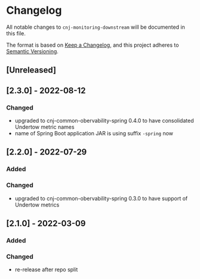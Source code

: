 # Changelog
All notable changes to `cnj-monitoring-downstream` will be documented in this file.

The format is based on [Keep a Changelog](https://keepachangelog.com/en/1.0.0/),
and this project adheres to [Semantic Versioning](https://semver.org/spec/v2.0.0.html).

## [Unreleased]

## [2.3.0] - 2022-08-12
### Changed
- upgraded to cnj-common-obervability-spring 0.4.0 to have consolidated Undertow metric names
- name of Spring Boot application JAR is using suffix `-spring` now

## [2.2.0] - 2022-07-29
### Added
### Changed
- upgraded to cnj-common-obervability-spring 0.3.0 to have support of Undertow metrics

## [2.1.0] - 2022-03-09
### Added
### Changed
- re-release after repo split
